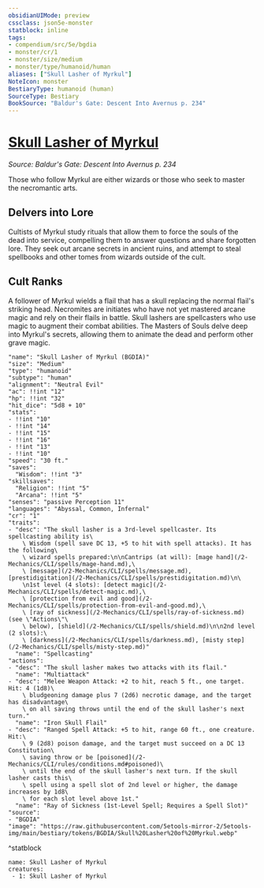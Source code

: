 ```yaml
---
obsidianUIMode: preview
cssclass: json5e-monster
statblock: inline
tags:
- compendium/src/5e/bgdia
- monster/cr/1
- monster/size/medium
- monster/type/humanoid/human
aliases: ["Skull Lasher of Myrkul"]
NoteIcon: monster
BestiaryType: humanoid (human)
SourceType: Bestiary
BookSource: "Baldur's Gate: Descent Into Avernus p. 234"
---
```

# [Skull Lasher of Myrkul](2-Mechanics/CLI/bestiary/humanoid/skull-lasher-of-myrkul-bgdia.md)
*Source: Baldur's Gate: Descent Into Avernus p. 234*  

Those who follow Myrkul are either wizards or those who seek to master the necromantic arts.

## Delvers into Lore

Cultists of Myrkul study rituals that allow them to force the souls of the dead into service, compelling them to answer questions and share forgotten lore. They seek out arcane secrets in ancient ruins, and attempt to steal spellbooks and other tomes from wizards outside of the cult.

## Cult Ranks

A follower of Myrkul wields a flail that has a skull replacing the normal flail's striking head. Necromites are initiates who have not yet mastered arcane magic and rely on their flails in battle. Skull lashers are spellcasters who use magic to augment their combat abilities. The Masters of Souls delve deep into Myrkul's secrets, allowing them to animate the dead and perform other grave magic.

```statblock
"name": "Skull Lasher of Myrkul (BGDIA)"
"size": "Medium"
"type": "humanoid"
"subtype": "human"
"alignment": "Neutral Evil"
"ac": !!int "12"
"hp": !!int "32"
"hit_dice": "5d8 + 10"
"stats":
- !!int "10"
- !!int "14"
- !!int "15"
- !!int "16"
- !!int "13"
- !!int "10"
"speed": "30 ft."
"saves":
  "Wisdom": !!int "3"
"skillsaves":
  "Religion": !!int "5"
  "Arcana": !!int "5"
"senses": "passive Perception 11"
"languages": "Abyssal, Common, Infernal"
"cr": "1"
"traits":
- "desc": "The skull lasher is a 3rd-level spellcaster. Its spellcasting ability is\
    \ Wisdom (spell save DC 13, +5 to hit with spell attacks). It has the following\
    \ wizard spells prepared:\n\nCantrips (at will): [mage hand](/2-Mechanics/CLI/spells/mage-hand.md),\
    \ [message](/2-Mechanics/CLI/spells/message.md), [prestidigitation](/2-Mechanics/CLI/spells/prestidigitation.md)\n\
    \n1st level (4 slots): [detect magic](/2-Mechanics/CLI/spells/detect-magic.md),\
    \ [protection from evil and good](/2-Mechanics/CLI/spells/protection-from-evil-and-good.md),\
    \ [ray of sickness](/2-Mechanics/CLI/spells/ray-of-sickness.md) (see \"Actions\"\
    \ below), [shield](/2-Mechanics/CLI/spells/shield.md)\n\n2nd level (2 slots):\
    \ [darkness](/2-Mechanics/CLI/spells/darkness.md), [misty step](/2-Mechanics/CLI/spells/misty-step.md)"
  "name": "Spellcasting"
"actions":
- "desc": "The skull lasher makes two attacks with its flail."
  "name": "Multiattack"
- "desc": "Melee Weapon Attack: +2 to hit, reach 5 ft., one target. Hit: 4 (1d8)\
    \ bludgeoning damage plus 7 (2d6) necrotic damage, and the target has disadvantage\
    \ on all saving throws until the end of the skull lasher's next turn."
  "name": "Iron Skull Flail"
- "desc": "Ranged Spell Attack: +5 to hit, range 60 ft., one creature. Hit:\
    \ 9 (2d8) poison damage, and the target must succeed on a DC 13 Constitution\
    \ saving throw or be [poisoned](/2-Mechanics/CLI/rules/conditions.md#poisoned)\
    \ until the end of the skull lasher's next turn. If the skull lasher casts this\
    \ spell using a spell slot of 2nd level or higher, the damage increases by 1d8\
    \ for each slot level above 1st."
  "name": "Ray of Sickness (1st-Level Spell; Requires a Spell Slot)"
"source":
- "BGDIA"
"image": "https://raw.githubusercontent.com/5etools-mirror-2/5etools-img/main/bestiary/tokens/BGDIA/Skull%20Lasher%20of%20Myrkul.webp"
```
^statblock

```encounter-table
name: Skull Lasher of Myrkul
creatures:
 - 1: Skull Lasher of Myrkul
```